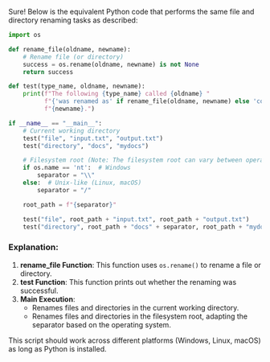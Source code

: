 Sure! Below is the equivalent Python code that performs the same file and directory renaming tasks as described:

```python
import os

def rename_file(oldname, newname):
    # Rename file (or directory)
    success = os.rename(oldname, newname) is not None
    return success

def test(type_name, oldname, newname):
    print(f"The following {type_name} called {oldname} "
          f"{'was renamed as' if rename_file(oldname, newname) else 'could not be renamed into'} "
          f"{newname}.")

if __name__ == "__main__":
    # Current working directory
    test("file", "input.txt", "output.txt")
    test("directory", "docs", "mydocs")

    # Filesystem root (Note: The filesystem root can vary between operating systems)
    if os.name == 'nt':  # Windows
        separator = "\\"
    else:  # Unix-like (Linux, macOS)
        separator = "/"

    root_path = f"{separator}"

    test("file", root_path + "input.txt", root_path + "output.txt")
    test("directory", root_path + "docs" + separator, root_path + "mydocs" + separator)
```

### Explanation:
1. **rename_file Function**: This function uses `os.rename()` to rename a file or directory.
2. **test Function**: This function prints out whether the renaming was successful.
3. **Main Execution**:
   - Renames files and directories in the current working directory.
   - Renames files and directories in the filesystem root, adapting the separator based on the operating system.

This script should work across different platforms (Windows, Linux, macOS) as long as Python is installed.
